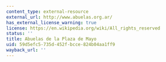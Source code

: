 ```yaml
---
content_type: external-resource
external_url: http://www.abuelas.org.ar/
has_external_license_warning: true
license: https://en.wikipedia.org/wiki/All_rights_reserved
status: ''
title: Abuelas de la Plaza de Mayo
uid: 59d5efc5-735d-452f-bcce-824b04aa1ff9
wayback_url: ''
---
```

